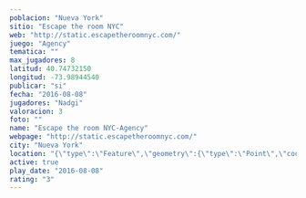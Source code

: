 ```yaml
---
poblacion: "Nueva York"
sitio: "Escape the room NYC"
web: "http://static.escapetheroomnyc.com/"
juego: "Agency"
tematica: ""
max_jugadores: 8
latitud: 40.74732150
longitud: -73.98944540
publicar: "si"
fecha: "2016-08-08"
jugadores: "Nadgi"
valoracion: 3
foto: ""
name: "Escape the room NYC-Agency"
webpage: "http://static.escapetheroomnyc.com/"
city: "Nueva York"
location: "{\"type\":\"Feature\",\"geometry\":{\"type\":\"Point\",\"coordinates\":[-73.9894454,40.7473215]}}"
active: true
play_date: "2016-08-08"
rating: "3"
---
```

